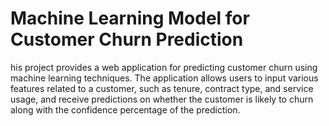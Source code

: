 # Machine Learning Model for Customer Churn Prediction
 his project provides a web application for predicting customer churn using machine learning techniques. The application allows users to input various features related to a customer, such as tenure, contract type, and service usage, and receive predictions on whether the customer is likely to churn along with the confidence percentage of the prediction.
